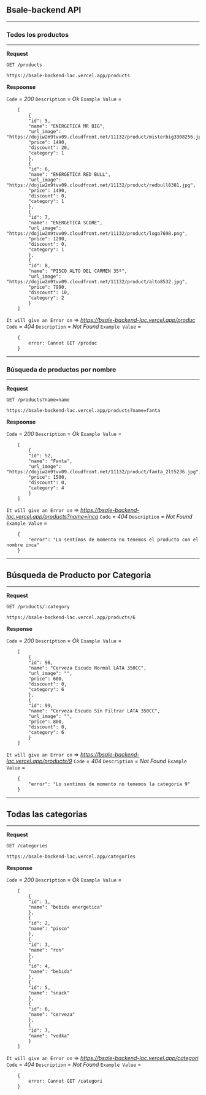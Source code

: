 ## Bsale-backend API
- - - 

### Todos los productos
- - -

**Request**

`GET /products`

    https://bsale-backend-lac.vercel.app/products

**Respoonse**

`Code` = *200*
`Description` = *Ok*
`Example Value` =

        [
            {
            "id": 5,
            "name": "ENERGETICA MR BIG",
            "url_image": "https://dojiw2m9tvv09.cloudfront.net/11132/product/misterbig3308256.jpg",
            "price": 1490,
            "discount": 20,
            "category": 1
            },
            {
            "id": 6,
            "name": "ENERGETICA RED BULL",
            "url_image": "https://dojiw2m9tvv09.cloudfront.net/11132/product/redbull8381.jpg",
            "price": 1490,
            "discount": 0,
            "category": 1
            },
            {
            "id": 7,
            "name": "ENERGETICA SCORE",
            "url_image": "https://dojiw2m9tvv09.cloudfront.net/11132/product/logo7698.png",
            "price": 1290,
            "discount": 0,
            "category": 1
            },
            {
            "id": 8,
            "name": "PISCO ALTO DEL CARMEN 35º",
            "url_image": "https://dojiw2m9tvv09.cloudfront.net/11132/product/alto8532.jpg",
            "price": 7990,
            "discount": 10,
            "category": 2
            }
        ]

`It will give an Error on` => *https://bsale-backend-lac.vercel.app/produc*
`Code` = *404*
`Description` = *Not Found*
`Example Value` =

        {
            error: Cannot GET /produc
        }
___

### Búsqueda de productos por nombre
- - -

**Request**

`GET /products?name=name`

    https://bsale-backend-lac.vercel.app/products?name=fanta

**Respoonse**

`Code` = *200*
`Description` = *Ok*
`Example Value` =

        [
            {
            "id": 52,
            "name": "Fanta",
            "url_image": "https://dojiw2m9tvv09.cloudfront.net/11132/product/fanta_2lt5236.jpg",
            "price": 1500,
            "discount": 0,
            "category": 4
            }
        ]

`It will give an Error on` => *https://bsale-backend-lac.vercel.app/products?name=inca*
`Code` = *404*
`Description` = *Not Found*
`Example Value` =

        {
            "error": "Lo sentimos de momento no tenemos el producto con el nombre inca"
        }
___

## Búsqueda de Producto por Categoria
- - -

**Request**

`GET /products/:category`

    https://bsale-backend-lac.vercel.app/products/6

**Response**

`Code` = *200*
`Description` = *Ok*
`Example Value` =

        [
            {
            "id": 98,
            "name": "Cerveza Escudo Normal LATA 350CC",
            "url_image": "",
            "price": 600,
            "discount": 0,
            "category": 6
            },
            {
            "id": 99,
            "name": "Cerveza Escudo Sin Filtrar LATA 350CC",
            "url_image": "",
            "price": 800,
            "discount": 0,
            "category": 6
            }
        ]
`It will give an Error on` => *https://bsale-backend-lac.vercel.app/products/9*
`Code` = *404*
`Description` = *Not Found*
`Example Value` =

        {
            "error": "Lo sentimos de momento no tenemos la categoria 9"
        }
___ 

## Todas las categorias
- - -

**Request**

`GET /categories`

    https://bsale-backend-lac.vercel.app/categories

**Response**

`Code` = *200*
`Description` = *Ok*
`Example Value` =

        [
            {
            "id": 1,
            "name": "bebida energetica"
            },
            {
            "id": 2,
            "name": "pisco"
            },
            {
            "id": 3,
            "name": "ron"
            },
            {
            "id": 4,
            "name": "bebida"
            },
            {
            "id": 5,
            "name": "snack"
            },
            {
            "id": 6,
            "name": "cerveza"
            },
            {
            "id": 7,
            "name": "vodka"
            }
        ]

`It will give an Error on` => *https://bsale-backend-lac.vercel.app/categori*
`Code` = *404*
`Description` = *Not Found*
`Example Value` =

        {
            error: Cannot GET /categori
        }